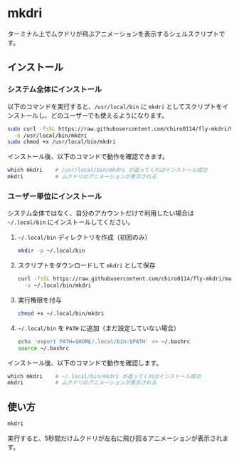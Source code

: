 # mkdri

ターミナル上でムクドリが飛ぶアニメーションを表示するシェルスクリプトです。

## インストール

### システム全体にインストール

以下のコマンドを実行すると、`/usr/local/bin` に `mkdri` としてスクリプトをインストールし、どのユーザーでも使えるようになります。

```bash
sudo curl -fsSL https://raw.githubusercontent.com/chiro0114/fly-mkdri/main/fly-mkdri.sh \
  -o /usr/local/bin/mkdri
sudo chmod +x /usr/local/bin/mkdri
```

インストール後、以下のコマンドで動作を確認できます。

```bash
which mkdri    # /usr/local/bin/mkdri が返ってくればインストール成功
mkdri          # ムクドリのアニメーションが表示される
```

### ユーザー単位にインストール

システム全体ではなく、自分のアカウントだけで利用したい場合は `~/.local/bin` にインストールしてください。

1. `~/.local/bin` ディレクトリを作成（初回のみ）

   ```bash
   mkdir -p ~/.local/bin
   ```

2. スクリプトをダウンロードして `mkdri` として保存

   ```bash
   curl -fsSL https://raw.githubusercontent.com/chiro0114/fly-mkdri/main/fly-mkdri.sh \
     -o ~/.local/bin/mkdri
   ```

3. 実行権限を付与

   ```bash
   chmod +x ~/.local/bin/mkdri
   ```

4. `~/.local/bin` を `PATH` に追加（まだ設定していない場合）

   ```bash
   echo 'export PATH=$HOME/.local/bin:$PATH' >> ~/.bashrc
   source ~/.bashrc
   ```

インストール後、以下のコマンドで動作を確認します。

```bash
which mkdri    # ~/.local/bin/mkdri が返ってくればインストール成功
mkdri          # ムクドリのアニメーションが表示される
```

## 使い方

```bash
mkdri
```

実行すると、5秒間だけムクドリが左右に飛び回るアニメーションが表示されます。
